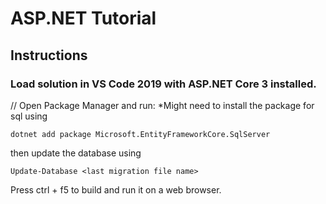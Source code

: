 ﻿# ASP.NET Tutorial

## Instructions
### Load solution in VS Code 2019 with ASP.NET Core 3 installed.

// Open Package Manager and run: *Might need to install the package for sql using 
```
dotnet add package Microsoft.EntityFrameworkCore.SqlServer
```
then update the database using
```
Update-Database <last migration file name>
```

Press ctrl + f5 to build and run it on a web browser. 
